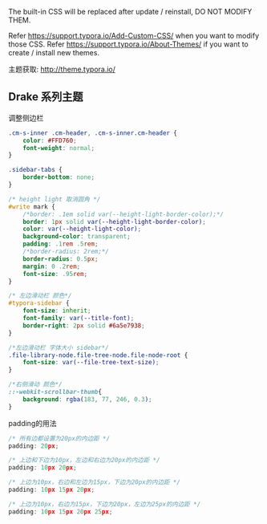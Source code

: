 The built-in CSS will be replaced after update / reinstall, DO NOT MODIFY THEM.

Refer https://support.typora.io/Add-Custom-CSS/ when you want to modify those CSS.
Refer https://support.typora.io/About-Themes/ if you want to create / install new themes. 


主题获取: http://theme.typora.io/

## Drake 系列主题

调整侧边栏
```css
.cm-s-inner .cm-header, .cm-s-inner.cm-header {
    color: #FFD760;
    font-weight: normal;
}

.sidebar-tabs {
    border-bottom: none;
}

/* height light 取消圆角 */
#write mark {
    /*border: .1em solid var(--height-light-border-color);*/
    border: 1px solid var(--height-light-border-color);
    color: var(--height-light-color);
    background-color: transparent;
    padding: .1rem .5rem;
    /*border-radius: 2rem;*/
    border-radius: 0.5px;
    margin: 0 .2rem;
    font-size: .95rem;
}

/* 左边滑动栏 颜色*/
#typora-sidebar {
    font-size: inherit;
    font-family: var(--title-font);
    border-right: 2px solid #6a5e7938;
}

/*左边滑动栏 字体大小 sidebar*/
.file-library-node.file-tree-node.file-node-root {
    font-size: var(--file-tree-text-size);
}

/*右侧滑动 颜色*/
::-webkit-scrollbar-thumb{
    background: rgba(183, 77, 246, 0.3);
}
```


padding的用法
```js
/* 所有边都设置为20px的内边距 */
padding: 20px;

/* 上边和下边为10px，左边和右边为20px的内边距 */
padding: 10px 20px;

/* 上边为10px，右边和左边为15px，下边为20px的内边距 */
padding: 10px 15px 20px;

/* 上边为10px，右边为15px，下边为20px，左边为25px的内边距 */
padding: 10px 15px 20px 25px;
```